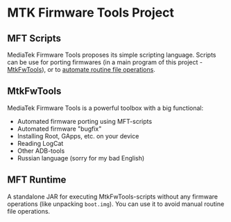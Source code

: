 # MTK Firmware Tools Project
## MFT Scripts
MediaTek Firmware Tools proposes its simple scripting language.
Scripts can be use for porting firmwares (in a main program of this project - [MtkFwTools](#mtkfwtools)),
or to [automate routine file operations](#mft-runtime).

## MtkFwTools
MediaTek Firmware Tools is a powerful toolbox with a big functional:
 - Automated firmware porting using MFT-scripts
 - Automated firmware "bugfix"
 - Installing Root, GApps, etc. on your device
 - Reading LogCat
 - Other ADB-tools
 - Russian language (sorry for my bad English)

## MFT Runtime
A standalone JAR for executing MtkFwTools-scripts without any firmware operations (like unpacking `boot.img`).
You can use it to avoid manual routine file operations.
